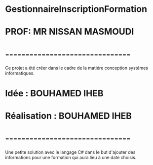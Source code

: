 # GestionnaireInscriptionFormation
# PROF: MR NISSAN MASMOUDI
# -------------------------------
Ce projet a été créer dans le cadre de la matiére conception systémes informatiques.
# Idée : BOUHAMED IHEB
# Réalisation : BOUHAMED IHEB
# -------------------------------
Une petite solution avec le langage C# dans le but d'ajouter des informations pour une formation qui aura lieu à une date choisis.
